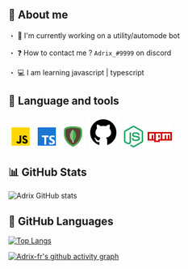 ## 📝 About me
・ 🚧 I'm currently working on a utility/automode bot

・ ❓ How to contact me ? `Adrix_#9999` on discord

・ 💻 I am learning javascript | typescript

## 📌 Language and tools
<img alt= "Javascript" src="./icons8-javascript-48.png"> <img alt= "Typescript" src="./icons8-typescript-48.png"> <img alt= "MongoDB" src="./icons8-mongodb-48.png"> <img alt= "Github" src="./icons8-github-64.png"> <img alt= "NodeJS" src="./icons8-node-js-48.png"> <img alt= "NPM" src="./icons8-npm-48.png">

## 📊 GitHub Stats
![Adrix GitHub stats](https://github-readme-stats.vercel.app/api?username=Adrix-fr&show_icons=true&theme=radical)

## 🚩 GitHub Languages
[![Top Langs](https://github-readme-stats.vercel.app/api/top-langs/?username=Adrix-fr&layout=compact)](https://github.com/Adrix-fr/github-readme-stats)

[![Adrix-fr's github activity graph](https://activity-graph.herokuapp.com/graph?username=Adrix-fr&bg_color=fffff0&color=2E2EFE&line=24292e&point=24292e&area=true&hide_border=true)](https://github.com/Adrix-fr00710/github-readme-activity-graph)

